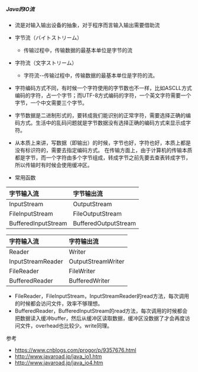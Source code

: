 ##### Java的IO流

- 流是对输入输出设备的抽象，对于程序而言输入输出需要借助流
- 字节流（バイトストリーム）
  - 传输过程中，传输数据的最基本单位是字节的流
- 字符流（文字ストリーム）
  - 字符流--传输过程中，传输数据的最基本单位是字符的流。
- 字符编码方式不同，有时候一个字符使用的字节数也不一样，比如ASCLL方式编码的字符，占一个字节；而UTF-8方式编码的字符，一个英文字符需要一个字节，一个中文需要三个字节。
- 字节数据是二进制形式的，要转成我们能识别的正常字符，需要选择正确的编码方式。生活中的乱码问题就是字节数据没有选择正确的编码方式来显示成字符。
- 从本质上来讲，写数据（即输出）的时候，字节也好，字符也好，本质上都是没有标识符的，需要去指定编码方式。
在传输方面上，由于计算机的传输本质都是字节，而一个字符由多个字节组成，转成字节之前先要去查表转成字节，所以传输时有时候会使用缓冲区。

- 常用函数

|字节输入流|字节输出流|
|:-|:-|
|InputStream|OutputStream|
|FileInputStream|FileOutputStream|
|BufferedInputStream|BufferedOutputStream|

|字符输入流|字符输出流|
|:-|:-|
|Reader|Writer|
|InputStreamReader|OutputStreamWriter|
|FileReader|FileWriter|
|BufferedReader|BufferedWriter|


- FileReader，FileInputStream，InputStreamReader的read方法，每次调用的时候都会访问文件，效率不够理想。
- BufferedReader，BufferedInputStream的read方法，每次调用的时候都会把数据读入缓冲buffer，然后从缓冲区读取数据，缓冲区没数据了才会再度访问文件，overhead也比较少。write同理。

参考
- https://www.cnblogs.com/progor/p/9357676.html
- http://www.javaroad.jp/java_io1.htm
- http://www.javaroad.jp/java_io4.htm

